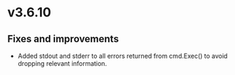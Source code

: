 # v3.6.10

## Fixes and improvements

- Added stdout and stderr to all errors returned from cmd.Exec() to avoid dropping relevant information.

